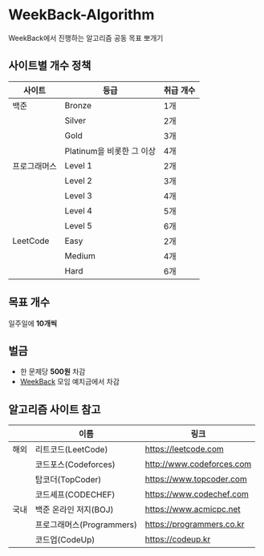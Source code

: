 # WeekBack-Algorithm
WeekBack에서 진행하는 알고리즘 공동 목표 뽀개기

## 사이트별 개수 정책
|사이트|등급|취급 개수|
|---|---|---|
|백준|Bronze|1개|
||Silver|2개|
||Gold|3개|
||Platinum을 비롯한 그 이상|4개|
|프로그래머스|Level 1|2개|
||Level 2|3개|
||Level 3|4개|
||Level 4|5개|
||Level 5|6개|
|LeetCode|Easy|2개|
||Medium|4개|
||Hard|6개|

## 목표 개수
일주일에 **10개씩**

## 벌금
- 한 문제당 **500원** 차감
- [WeekBack](https://github.com/back-stage/WeekBack) 모임 예치금에서 차감

## 알고리즘 사이트 참고
||이름|링크|
|-|-|-|
|해외| 리트코드(LeetCode) | https://leetcode.com |
| | 코드포스(Codeforces)  | http://www.codeforces.com |
| | 탑코더(TopCoder) | https://www.topcoder.com |
| | 코드셰프(CODECHEF) | https://www.codechef.com |
|국내|백준 온라인 저지(BOJ)|https://www.acmicpc.net|
||프로그래머스(Programmers)|https://programmers.co.kr 
||코드업(CodeUp)|https://codeup.kr|